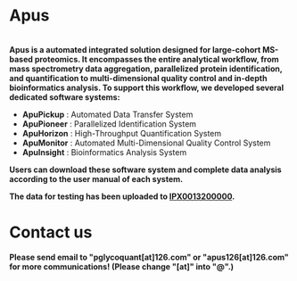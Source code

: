 # Apus
﻿  
**Apus is a automated integrated solution designed for large-cohort MS-based proteomics. It encompasses the entire analytical workflow, from mass spectrometry data aggregation, parallelized protein identification, and quantification to multi-dimensional quality control and in-depth bioinformatics analysis. To support this workflow, we developed several dedicated software systems:
﻿**  
 
- **ApuPickup** : Automated Data Transfer System
- **ApuPioneer** : Parallelized Identification System
- **ApuHorizon** : High-Throughput Quantification System
- **ApuMonitor** : Automated Multi-Dimensional Quality Control System
- **ApuInsight** : Bioinformatics Analysis System
﻿

**Users can download these software system and complete data analysis according to the user manual of each system.**
  
﻿**The data for testing has been uploaded to [IPX0013200000](https://www.iprox.cn//page/project.html?id=IPX0013200000).**

  

# Contact us

**Please send email to "pglycoquant[at]126.com" or "apus126[at]126.com" for more communications! (Please change "[at]" into "@".)**
